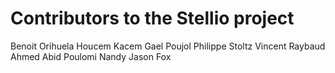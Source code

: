 # Contributors to the Stellio project

Benoit Orihuela <bobeal>
Houcem Kacem <HoucemKacem>
Gael Poujol <gpoujol>
Philippe Stoltz <philippestoltz>
Vincent Raybaud <vraybaud>
Ahmed Abid <ahabid>
Poulomi Nandy <PoulomiNandy>
Jason Fox <jason-fox>

